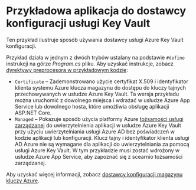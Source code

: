 # <a name="key-vault-configuration-provider-sample-app"></a>Przykładowa aplikacja do dostawcy konfiguracji usługi Key Vault

Ten przykład ilustruje sposób używania dostawcy usługi Azure Key Vault konfiguracji.

Przykład działa w jednym z dwóch trybów ustalany na podstawie `#define` instrukcji na górze *Program.cs* pliku. Aby uzyskać instrukcje, zobacz [dyrektywy preprocesora w przykładowym kodzie](https://docs.microsoft.com/aspnet/core#preprocessor-directives-in-sample-code):

* `Certificate` &ndash; Zademonstrowano użycie certyfikat X.509 i identyfikator klienta systemu Azure klucza magazynu do dostępu do kluczy tajnych przechowywanych w usłudze Azure Key Vault. Ta wersja przykładu można uruchomić z dowolnego miejsca i wdrażać w usłudze Azure App Service lub dowolnego hosta, które umożliwia obsługę aplikacji ASP.NET Core.
* `Managed` &ndash; Pokazuje sposób użycia platformy Azure [tożsamości usługi zarządzanej](https://docs.microsoft.com/azure/active-directory/managed-identities-azure-resources/overview) do uwierzytelnienia aplikacji w usłudze Azure Key Vault przy użyciu uwierzytelniania usługi Azure AD bez poświadczeń w kodzie aplikacji lub konfiguracji. Klucz tajny i identyfikator klienta usługi AD Azure nie są wymagane dla aplikacji do uwierzytelniania za pomocą usługi Azure Key Vault. W tym przykładzie musi zostać wdrożony w usłudze Azure App Service, aby zapoznać się z scearnio tożsamości zarządzanej.

Aby uzyskać więcej informacji, zobacz [dostawcy konfiguracji magazynu kluczy Azure](https://docs.microsoft.com/aspnet/core/security/key-vault-configuration).
